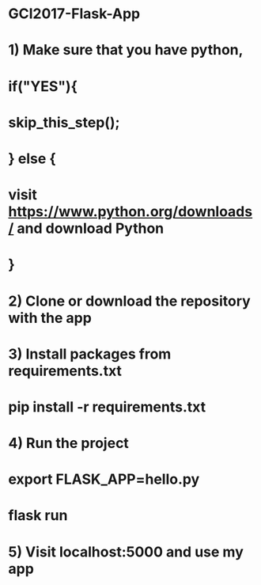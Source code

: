 # GCI2017-Flask-App
#
#
# 1) Make sure that you have python, 
#    if("YES"){
#    skip_this_step();
# } else {
#  visit https://www.python.org/downloads/ and download Python
# }
#
# 2) Clone or download the repository with the app
#
# 3) Install packages from requirements.txt
#     pip install -r requirements.txt
#
# 4) Run the project
#     export FLASK_APP=hello.py
#     flask run
#
# 5) Visit localhost:5000 and use my app

